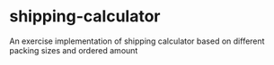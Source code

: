 # shipping-calculator
An exercise implementation of shipping calculator based on different packing sizes and ordered amount
